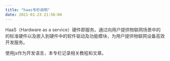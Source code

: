 ```yaml
---
title: "haas专栏说明"
date: 2021-01-23 21:56:04
---
```


<p><span style="color:#333333"><span style="font-size:14px"><span style="background-color:#ffffff">HaaS（Hardware as a service）硬件即服务。通过向用户提供物联网场景中的的标准硬件以及嵌入到硬件中的软件驱动及功能模块，为用户提供物联网设备高效开发服务。</span></span></span></p><p><span style="color:#333333"><span style="font-size:14px"><span style="background-color:#ffffff">使用js作为开发语言，本专栏记录相关教程和文章。</span></span></span></p>